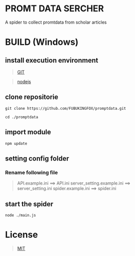 # PROMT DATA SERCHER
A spider to collect promtdata from scholar articles

# BUILD (Windows)
## install execution environment
> [GIT](https://git-scm.com/)

> [nodejs](https://nodejs.org/en)
## clone repositorie
```
git clone https://github.com/FUBUKINGFOX/promptdata.git
```
```
cd ./promptdata
```
## import module 
```
npm update
```
## setting config folder
### Rename following file
> API.example.ini ==> API.ini
> server_setting.example.ini ==> server_setting.ini
> spider.example.ini ==> spider.ini

## start the spider
```
node ./main.js
```

# License
> [MIT](./LICENSE)